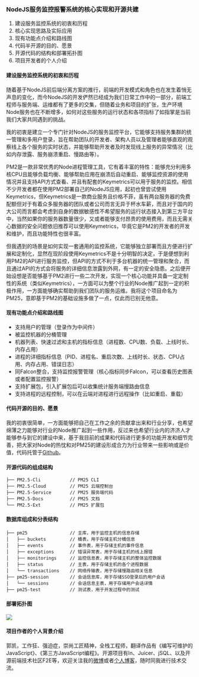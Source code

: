 ### NodeJS服务监控报警系统的核心实现和开源共建

1. 建设服务监控系统的初衷和历程
2. 核心实现思路及实际应用
3. 现有功能点介绍和路线图
4. 代码半开源的目的、愿景
5. 开源代码的结构和部署拓扑图
6. 项目开发者的个人介绍

#### 建设服务监控系统的初衷和历程

随着基于NodeJS前后端分离方案的推行，前端的开发模式和角色也在发生着悄无声息的变化，而今NodeJS的开发俨然已经成为我们日常工作中的一部分，前端工程师与服务端、运维都有了更多的交集，但随着业务和项目的扩张，生产环境Node服务也在不断增多，如何对这些服务的运行状态和各项指标了如指掌是当前我们大家共同遇到的挑战。

我的初衷是建立一个专门针对NodeJS的服务监控平台，它能够支持服务集群的统一管理和多用户登录，旨在帮助团队的开发者、架构人员以及管理者能够直观的观察线上各个服务的实时状态，并能够帮助开发者及时发现线上服务的异常情况（比如内存泄露、服务崩溃重启、慢路由等）。

PM2是一款非常优秀的Node进程管理工具，它有着丰富的特性：能够充分利用多核CPU且能够负载均衡、能够帮助应用在崩溃后自动重启、能够监控资源的使用情况并且支持API方式查看、并且有配套的Keymetrics可以用于服务的监控。相信不少开发者都在使用PM2部署自己的NodeJS应用，起初也曾尝试使用Keymetrics，但Keymetrics是一款商业服务且价格不菲，虽有两台服务器的免费配额但对于有着众多服务器的团队或者公司而言无异于杯水车薪，而且对于国内的大公司而言都会考虑到自身的数据敏感性不希望服务的运行状态接入到第三方平台中，当然如果你的服务器数量很少，又或者能够支付昂贵的使用费用，而且无需关心数据的安全问题依旧推荐可以使用Keymetrics，毕竟它是PM2的开发者的开发和维护，而且功能特性也很丰富。

但我遇到的场景是如何实现一套通用的监控系统，它能够独立部署而且方便进行扩展和定制化，显然在现阶段使用Keymetrics不是十分明智的决定，于是便想到利用PM2的API进行服务监控，但API的方式不利于多台机器的统一管理和聚合，而且通过API的方式会将服务的详细信息泄露到外网，有一定的安全隐患。之后便开始设想是否能够基于PM2进行一些二次开发，实现一个核心功能并具备一定定制性的系统（类似Keymetrics），一方面可以为整个行业的Node推广起到一定的积极作用，一方面能够确实帮助到我们团队的服务运维。我将这个项目命名为PM25，意即基于PM2的基础设施多做了一点，仅此而已别无他意。

#### 现有功能点介绍和路线图

- 支持用户的管理（登录作为中间件）
- 被监控机器的分桶管理
- 机器列表、快速过滤和主机的指标信息（进程数、CPU数、负载、上线时长、内存占用）
- 进程的详细指标信息（PID、进程名、重启次数、上线时长、状态、CPU占用、内存占用、错误日志）
- 同Falcon整合，支持监控报警管理（核心指标同步Falcon，可以查看历史图表或者配置监控报警）
- 支持扩展包，引入扩展包后可以收集统计服务端慢路由信息
- 支持进程的远程控制，可以在云端对进程进行远程操作（比如重启、重载）

#### 代码开源的目的、愿景

我的初衷很简单，一方面能够把自己在工作之余的贡献拿出来和行业分享，也希望绵薄之力能够对行业的Node推广起到一些作用，反过来也希望行业内的济济人才能够参与到它的建设中来，基于我目前的成果和代码进行更多的功能开发和细节完善，把大家对Node的热忱和对PM25的建设形成合力为行业带来一些影响或是价值，代码托管于[Github](https://github.com/PaulGuo/PM25)。

#### 开源代码的组成结构

```
├── PM2.5-Cli           // PM25 CLI
├── PM2.5-Cloud         // PM25 云端控制台
├── PM2.5-Service       // PM25 服务端代码
├── PM2.5-Docs          // PM25 文档
└── PM2.5-Ext           // PM25 扩展包
```

#### 数据库组成和分表结构

```
├── pm25                // 主库，用于监控主机的信息存储
│   ├── buckets         // 桶表，用于存储主机分桶信息
│   ├── events          // 事件表，用于存储主机的事件信息
│   ├── exceptions      // 错误异常表，用于存储主机的线上报错
│   ├── monitorings     // 监控信息表，用于存储主机的整体监控数据
│   ├── status          // 主表，用于存储主机的各个进程数据
│   └── transactions    // 网络传输表，用于存储慢路由相关信息
├── pm25-session        // 会话信息库，用于存储SSO登录后的用户会话
│   └── sessions        // 会话信息主表，用于存储用户会话详情
├── pm25-test           // 测试表，用于开发过程中的测试
```

#### 部署拓扑图

![](http://ww1.sinaimg.cn/large/62755f82jw1ez3ueeghpvj20hu0g0acc.jpg)

#### 项目作者的个人背景介绍

郭凯，工作狂、强迫症，崇尚工匠精神，全栈工程师，翻译作品有《编写可维护的JavaScript》、《第三方JavaScript编程》。开源项目有In、Juicer、jSQL、以及开源前端技术社区F2E等，欢迎关注我的[微博](http://weibo.com/janbing)或者[个人博客](http://paulguo.io/)，随时同我进行技术交流。

